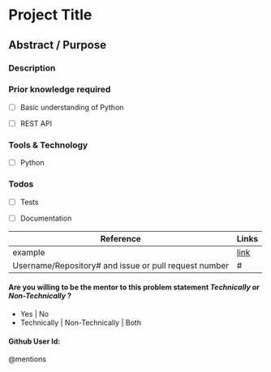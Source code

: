 # Project Title


## Abstract / Purpose 



### Description



### Prior knowledge required
- [ ] Basic understanding of Python
- [ ] REST API



### Tools & Technology
- [ ] Python



### Todos
- [ ] Tests
- [ ] Documentation


Reference | Links
------ | ------
example | [link]()
Username/Repository# and issue or pull request number | #



#### Are you willing to be the mentor to this problem statement *Technically* or *Non-Technically* ?
- Yes | No
- Technically | Non-Technically | Both



#### Github User Id:
@mentions

